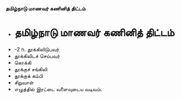 **தமிழ்நாடு மாணவர் கணினித் திட்டம்**
- # தமிழ்நாடு மாணவர் கணினித் திட்டம்
- -2 n. தூக்கிலிடுபவர்
- தூக்கிலிடச் செய்பவர்
- கொக்கி
- தூக்குச் சங்கிலி
- தூக்குக் கம்பி
- சிறுவாள்
- எழுத்தில் இரட்டை வளைவுடைய வடிவம்.

